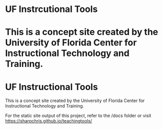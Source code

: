# UF Instrcutional Tools

This is a concept site created by the University of Florida Center for Instructional Technology and Training.
=======
# UF Instructional Tools

This is a concept site created by the University of Florida Center for Instructional Technology and Training.

For the static site output of this project, refer to the /docs folder or visit https://sharpchris.github.io/teachingtools/
